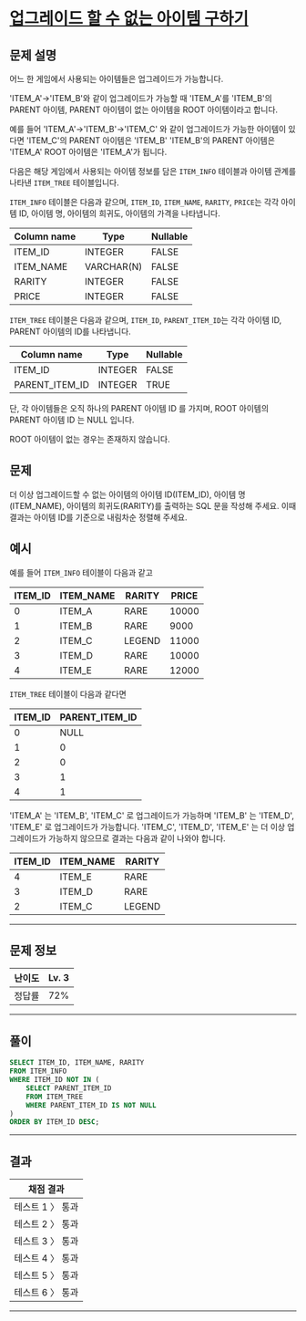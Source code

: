 # [업그레이드 할 수 없는 아이템 구하기](https://school.programmers.co.kr/learn/courses/30/lessons/273712)

## 문제 설명

어느 한 게임에서 사용되는 아이템들은 업그레이드가 가능합니다.

'ITEM_A'->'ITEM_B'와 같이 업그레이드가 가능할 때
'ITEM_A'를 'ITEM_B'의 PARENT 아이템,
PARENT 아이템이 없는 아이템을 ROOT 아이템이라고 합니다.

예를 들어 'ITEM_A'->'ITEM_B'->'ITEM_C' 와 같이 업그레이드가 가능한 아이템이 있다면
'ITEM_C'의 PARENT 아이템은 'ITEM_B'
'ITEM_B'의 PARENT 아이템은 'ITEM_A'
ROOT 아이템은 'ITEM_A'가 됩니다.

다음은 해당 게임에서 사용되는 아이템 정보를 담은 `ITEM_INFO` 테이블과 아이템 관계를 나타낸 `ITEM_TREE` 테이블입니다.

`ITEM_INFO` 테이블은 다음과 같으며, `ITEM_ID`, `ITEM_NAME`, `RARITY`, `PRICE`는 각각 아이템 ID, 아이템 명, 아이템의 희귀도, 아이템의 가격을 나타냅니다.

| Column name | Type       | Nullable |
| ----------- | ---------- | -------- |
| ITEM_ID     | INTEGER    | FALSE    |
| ITEM_NAME   | VARCHAR(N) | FALSE    |
| RARITY      | INTEGER    | FALSE    |
| PRICE       | INTEGER    | FALSE    |

`ITEM_TREE` 테이블은 다음과 같으며, `ITEM_ID`, `PARENT_ITEM_ID`는 각각 아이템 ID, PARENT 아이템의 ID를 나타냅니다.

| Column name    | Type    | Nullable |
| -------------- | ------- | -------- |
| ITEM_ID        | INTEGER | FALSE    |
| PARENT_ITEM_ID | INTEGER | TRUE     |

단, 각 아이템들은 오직 하나의 PARENT 아이템 ID 를 가지며, ROOT 아이템의 PARENT 아이템 ID 는 NULL 입니다.

ROOT 아이템이 없는 경우는 존재하지 않습니다.

## 문제

더 이상 업그레이드할 수 없는 아이템의 아이템 ID(ITEM_ID), 아이템 명(ITEM_NAME), 아이템의 희귀도(RARITY)를 출력하는 SQL 문을 작성해 주세요. 이때 결과는 아이템 ID를 기준으로 내림차순 정렬해 주세요.

## 예시

예를 들어 `ITEM_INFO` 테이블이 다음과 같고

| ITEM_ID | ITEM_NAME | RARITY | PRICE |
| ------- | --------- | ------ | ----- |
| 0       | ITEM_A    | RARE   | 10000 |
| 1       | ITEM_B    | RARE   | 9000  |
| 2       | ITEM_C    | LEGEND | 11000 |
| 3       | ITEM_D    | RARE   | 10000 |
| 4       | ITEM_E    | RARE   | 12000 |

`ITEM_TREE` 테이블이 다음과 같다면

| ITEM_ID | PARENT_ITEM_ID |
| ------- | -------------- |
| 0       | NULL           |
| 1       | 0              |
| 2       | 0              |
| 3       | 1              |
| 4       | 1              |

'ITEM_A' 는 'ITEM_B', 'ITEM_C' 로 업그레이드가 가능하며 'ITEM_B' 는 'ITEM_D', 'ITEM_E' 로 업그레이드가 가능합니다. 'ITEM_C', 'ITEM_D', 'ITEM_E' 는 더 이상 업그레이드가 가능하지 않으므로 결과는 다음과 같이 나와야 합니다.

| ITEM_ID | ITEM_NAME | RARITY |
| ------- | --------- | ------ |
| 4       | ITEM_E    | RARE   |
| 3       | ITEM_D    | RARE   |
| 2       | ITEM_C    | LEGEND |

---

## 문제 정보

| 난이도 | Lv. 3 |
| ------ | ----- |
| 정답률 | 72%   |

---

## 풀이

```SQL
SELECT ITEM_ID, ITEM_NAME, RARITY
FROM ITEM_INFO
WHERE ITEM_ID NOT IN (
    SELECT PARENT_ITEM_ID
    FROM ITEM_TREE
    WHERE PARENT_ITEM_ID IS NOT NULL
)
ORDER BY ITEM_ID DESC;
```

---

## 결과

| 채점 결과        |
| ---------------- |
| 테스트 1 〉 통과 |
| 테스트 2 〉 통과 |
| 테스트 3 〉 통과 |
| 테스트 4 〉 통과 |
| 테스트 5 〉 통과 |
| 테스트 6 〉 통과 |

---
